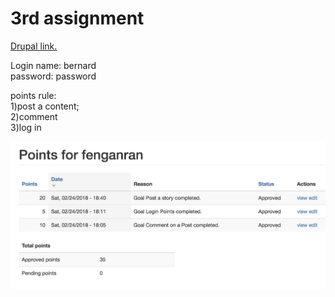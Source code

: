 # 3rd assignment
<p><a href="http://dev-guagua.pantheonsite.io/"> Drupal link.</a></p>
<p>Login name: bernard<br>password: password</p>
<p>points rule:<br>1)post a content; <br>2)comment <br>3)log in</p>
<img src="01.jpeg">


